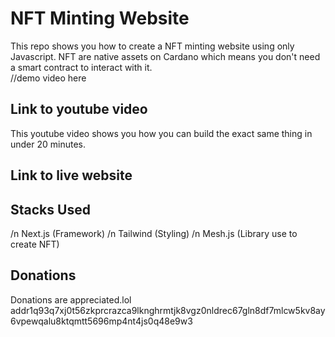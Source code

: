 # NFT Minting Website
This repo shows you how to create a NFT minting website using only Javascript. NFT are native assets on Cardano which means you don't need a smart contract to interact with it.  
//demo video here



## Link to youtube video 
This youtube video shows you how you can build the exact same thing in under 20 minutes. 

## Link to live website 

## Stacks Used
/n Next.js  (Framework)
/n Tailwind (Styling)
/n Mesh.js  (Library use to create NFT)

## Donations
Donations are appreciated.lol 
addr1q93q7xj0t56zkprcrazca9lknghrmtjk8vgz0nldrec67gln8df7mlcw5kv8ay6vpewqalu8ktqmtt5696mp4nt4js0q48e9w3
